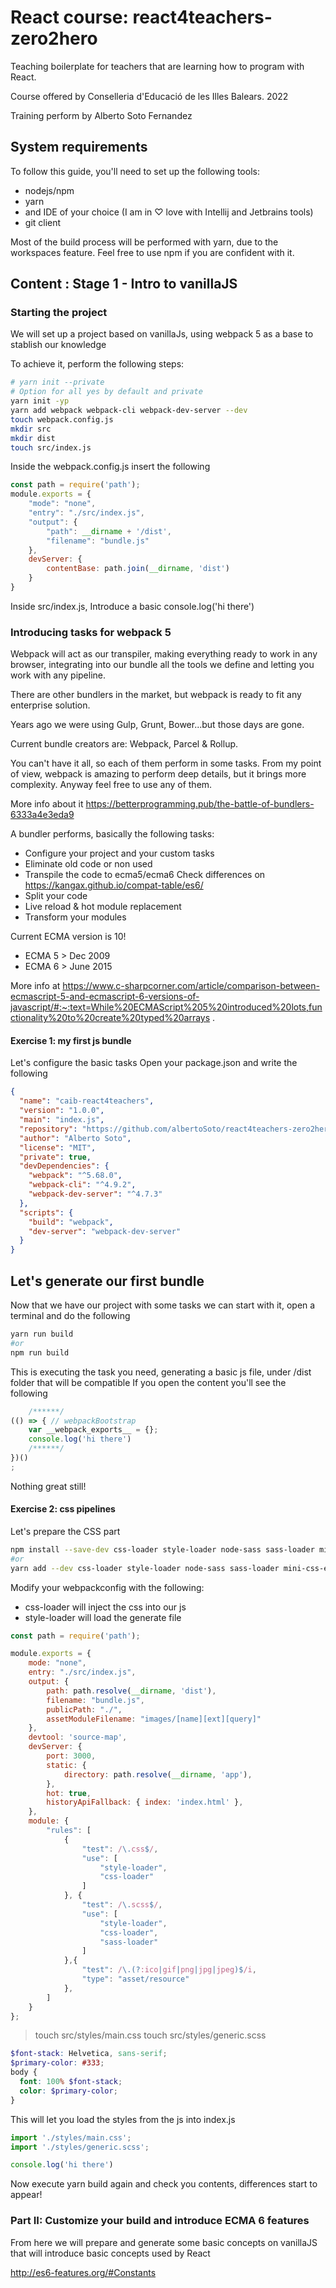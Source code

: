 # React course: react4teachers-zero2hero

Teaching boilerplate for teachers that are learning how to program with React.

Course offered by Conselleria d'Educació de les Illes Balears. 2022

Training perform by Alberto Soto Fernandez

## System requirements

To follow this guide, you'll need to set up the following tools:

- nodejs/npm
- yarn
- and IDE of your choice (I am in ♡ love with Intellij and Jetbrains tools)
- git client

Most of the build process will be performed with yarn, due to the workspaces feature. Feel free to use npm if you are
confident with it.

## Content : Stage 1 - Intro to vanillaJS

### Starting the project

We will set up a project based on vanillaJs, using webpack 5 as a base to stablish our knowledge

To achieve it, perform the following steps:

```bash
# yarn init --private
# Option for all yes by default and private
yarn init -yp
yarn add webpack webpack-cli webpack-dev-server --dev
touch webpack.config.js
mkdir src
mkdir dist
touch src/index.js
```

Inside the webpack.config.js insert the following

```js
const path = require('path');
module.exports = {
    "mode": "none",
    "entry": "./src/index.js",
    "output": {
        "path": __dirname + '/dist',
        "filename": "bundle.js"
    },
    devServer: {
        contentBase: path.join(__dirname, 'dist')
    }
}
```

Inside src/index.js, Introduce a basic console.log('hi there')

### Introducing tasks for webpack 5

Webpack will act as our transpiler, making everything ready to work in any browser, integrating into our bundle all the
tools we define and letting you work with any pipeline.

There are other bundlers in the market, but webpack is ready to fit any enterprise solution.

Years ago we were using Gulp, Grunt, Bower...but those days are gone.

Current bundle creators are: Webpack, Parcel & Rollup.

You can't have it all, so each of them perform in some tasks. From my point of view, webpack is amazing to perform deep
details, but it brings more complexity. Anyway feel free to use any of them.

More info about it https://betterprogramming.pub/the-battle-of-bundlers-6333a4e3eda9

A bundler performs, basically the following tasks:

- Configure your project and your custom tasks
- Eliminate old code or non used
- Transpile the code to ecma5/ecma6 Check differences on https://kangax.github.io/compat-table/es6/
- Split your code
- Live reload & hot module replacement
- Transform your modules

Current ECMA version is 10!

- ECMA 5 > Dec 2009
- ECMA 6 > June 2015

More info
at https://www.c-sharpcorner.com/article/comparison-between-ecmascript-5-and-ecmascript-6-versions-of-javascript/#:~:text=While%20ECMAScript%205%20introduced%20lots,functionality%20to%20create%20typed%20arrays
.

#### Exercise 1: my first js bundle

Let's configure the basic tasks Open your package.json and write the following

```json
{
  "name": "caib-react4teachers",
  "version": "1.0.0",
  "main": "index.js",
  "repository": "https://github.com/albertoSoto/react4teachers-zero2hero.git",
  "author": "Alberto Soto",
  "license": "MIT",
  "private": true,
  "devDependencies": {
    "webpack": "^5.68.0",
    "webpack-cli": "^4.9.2",
    "webpack-dev-server": "^4.7.3"
  },
  "scripts": {
    "build": "webpack",
    "dev-server": "webpack-dev-server"
  }
}
```

## Let's generate our first bundle

Now that we have our project with some tasks we can start with it, open a terminal and do the following

```bash
yarn run build
#or
npm run build
```

This is executing the task you need, generating a basic js file, under /dist folder that will be compatible If you open
the content you'll see the following

```js
    /******/
(() => { // webpackBootstrap
    var __webpack_exports__ = {};
    console.log('hi there')
    /******/
})()
;
```

Nothing great still!

#### Exercise 2: css pipelines

Let's prepare the CSS part

```bash
npm install --save-dev css-loader style-loader node-sass sass-loader mini-css-extract-plugin html-webpack-plugin
#or
yarn add --dev css-loader style-loader node-sass sass-loader mini-css-extract-plugin html-webpack-plugin
```

Modify your webpackconfig with the following:

- css-loader will inject the css into our js
- style-loader will load the generate file

```js
const path = require('path');

module.exports = {
    mode: "none",
    entry: "./src/index.js",
    output: {
        path: path.resolve(__dirname, 'dist'),
        filename: "bundle.js",
        publicPath: "./",
        assetModuleFilename: "images/[name][ext][query]"
    },
    devtool: 'source-map',
    devServer: {
        port: 3000,
        static: {
            directory: path.resolve(__dirname, 'app'),
        },
        hot: true,
        historyApiFallback: { index: 'index.html' },
    },
    module: {
        "rules": [
            {
                "test": /\.css$/,
                "use": [
                    "style-loader",
                    "css-loader"
                ]
            }, {
                "test": /\.scss$/,
                "use": [
                    "style-loader",
                    "css-loader",
                    "sass-loader"
                ]
            },{
                "test": /\.(?:ico|gif|png|jpg|jpeg)$/i,
                "type": "asset/resource"
            },
        ]
    }
};
```

> touch src/styles/main.css
> touch src/styles/generic.scss

```scss
$font-stack: Helvetica, sans-serif;
$primary-color: #333;
body {
  font: 100% $font-stack;
  color: $primary-color;
}
```

This will let you load the styles from the js into index.js

```js
import './styles/main.css';
import './styles/generic.scss';

console.log('hi there')
```

Now execute yarn build again and check you contents, differences start to appear!

### Part II: Customize your build and introduce ECMA 6 features

From here we will prepare and generate some basic concepts on vanillaJS that will introduce basic concepts used by React

http://es6-features.org/#Constants


